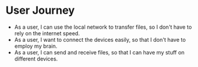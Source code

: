 # User Journey

- As a user, I can use the local network to transfer files, so I don't have to rely on the internet speed.
- As a user, I want to connect the devices easily, so that I don't have to employ my brain.
- As a user, I can send and receive files, so that I can have my stuff on different devices.
